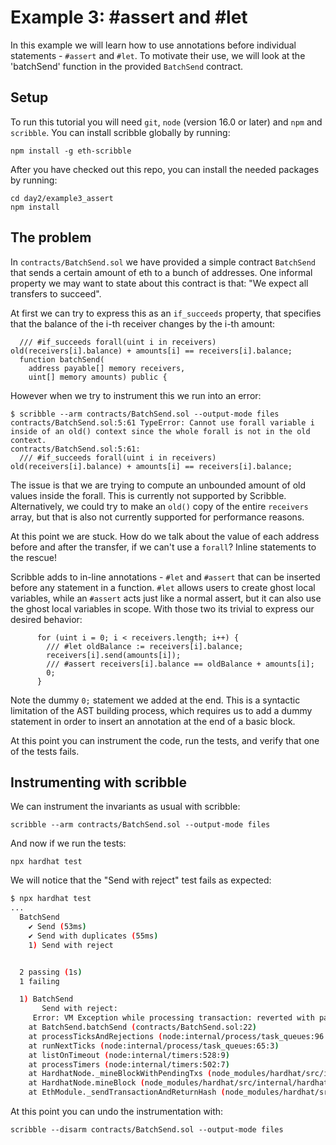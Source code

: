 # Example 3: #assert and #let

In this example we will learn how to use annotations before individual statements - `#assert` and `#let`.
To motivate their use, we will look at the 'batchSend' function in the provided `BatchSend` contract.

## Setup

To run this tutorial you will need `git`, `node` (version 16.0 or later) and `npm` and `scribble`.
You can install scribble globally by running:

```
npm install -g eth-scribble
```

After you have checked out this repo, you can install the needed packages by running:

```
cd day2/example3_assert
npm install
```

## The problem

In `contracts/BatchSend.sol` we have provided a simple contract `BatchSend` that sends a certain amount of eth to a bunch of addresses. One informal property we may want to state about this contract is that: "We expect all transfers to succeed".

At first we can try to express this as an `if_succeeds` property, that specifies that the balance of the i-th receiver changes by the i-th amount:

```
  /// #if_succeeds forall(uint i in receivers) old(receivers[i].balance) + amounts[i] == receivers[i].balance;
  function batchSend(
    address payable[] memory receivers,
    uint[] memory amounts) public {
```

However when we try to instrument this we run into an error:

```
$ scribble --arm contracts/BatchSend.sol --output-mode files
contracts/BatchSend.sol:5:61 TypeError: Cannot use forall variable i inside of an old() context since the whole forall is not in the old context.
contracts/BatchSend.sol:5:61:
  /// #if_succeeds forall(uint i in receivers) old(receivers[i].balance) + amounts[i] == receivers[i].balance;
```

The issue is that we are trying to compute an unbounded amount of old values inside the forall. This is currently not supported by Scribble. 
Alternatively, we could try to make an `old()` copy of the entire `receivers` array, but that is also not currently supported for performance reasons.

At this point we are stuck. How do we talk about the value of each address before and after the transfer, if we can't use a `forall`? Inline statements to the rescue!

Scribble adds to in-line annotations - `#let` and `#assert` that can be inserted before any statement in a function. `#let` allows users to create ghost local variables, while an `#assert` acts just like a normal assert, but it can also use the ghost local variables in scope. With those two its trivial to express our desired behavior:

```
      for (uint i = 0; i < receivers.length; i++) {
        /// #let oldBalance := receivers[i].balance;
        receivers[i].send(amounts[i]);
        /// #assert receivers[i].balance == oldBalance + amounts[i];
        0;
      }
```

Note the dummy `0;` statement we added at the end. This is a syntactic limitation of the AST building process, which requires us to add a dummy statement in order to insert an annotation at the end of a basic block.

At this point you can instrument the code, run the tests, and verify that one of the tests fails.

## Instrumenting with scribble

We can instrument the invariants as usual with scribble:

```
scribble --arm contracts/BatchSend.sol --output-mode files
```

And now if we run the tests:

```
npx hardhat test
```

We will notice that the "Send with reject" test fails as expected:

```sh
$ npx hardhat test
...
  BatchSend
    ✔ Send (53ms)
    ✔ Send with duplicates (55ms)
    1) Send with reject


  2 passing (1s)
  1 failing

  1) BatchSend
       Send with reject:
     Error: VM Exception while processing transaction: reverted with panic code 0x1 (Assertion error)
    at BatchSend.batchSend (contracts/BatchSend.sol:22)
    at processTicksAndRejections (node:internal/process/task_queues:96:5)
    at runNextTicks (node:internal/process/task_queues:65:3)
    at listOnTimeout (node:internal/timers:528:9)
    at processTimers (node:internal/timers:502:7)
    at HardhatNode._mineBlockWithPendingTxs (node_modules/hardhat/src/internal/hardhat-network/provider/node.ts:1802:23)
    at HardhatNode.mineBlock (node_modules/hardhat/src/internal/hardhat-network/provider/node.ts:491:16)
    at EthModule._sendTransactionAndReturnHash (node_modules/hardhat/src/internal/hardhat-network/provider/modules/eth.ts:1522:18)
```

At this point you can undo the instrumentation with:


```
scribble --disarm contracts/BatchSend.sol --output-mode files
```
